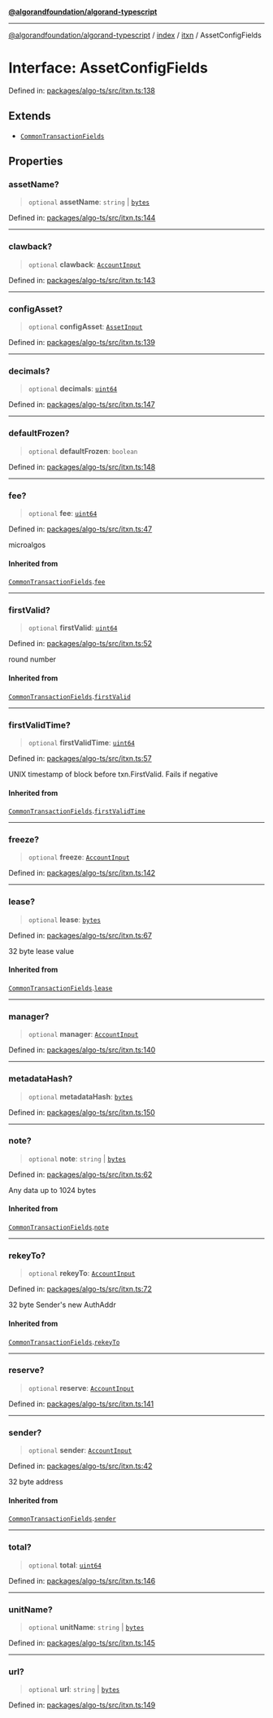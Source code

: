[**@algorandfoundation/algorand-typescript**](../../../../README.md)

***

[@algorandfoundation/algorand-typescript](../../../../README.md) / [index](../../../README.md) / [itxn](../README.md) / AssetConfigFields

# Interface: AssetConfigFields

Defined in: [packages/algo-ts/src/itxn.ts:138](https://github.com/algorandfoundation/puya-ts/blob/main/packages/algo-ts/src/itxn.ts#L138)

## Extends

- [`CommonTransactionFields`](CommonTransactionFields.md)

## Properties

### assetName?

> `optional` **assetName**: `string` \| [`bytes`](../../../type-aliases/bytes.md)

Defined in: [packages/algo-ts/src/itxn.ts:144](https://github.com/algorandfoundation/puya-ts/blob/main/packages/algo-ts/src/itxn.ts#L144)

***

### clawback?

> `optional` **clawback**: [`AccountInput`](../../../-internal-/type-aliases/AccountInput.md)

Defined in: [packages/algo-ts/src/itxn.ts:143](https://github.com/algorandfoundation/puya-ts/blob/main/packages/algo-ts/src/itxn.ts#L143)

***

### configAsset?

> `optional` **configAsset**: [`AssetInput`](../../../-internal-/type-aliases/AssetInput.md)

Defined in: [packages/algo-ts/src/itxn.ts:139](https://github.com/algorandfoundation/puya-ts/blob/main/packages/algo-ts/src/itxn.ts#L139)

***

### decimals?

> `optional` **decimals**: [`uint64`](../../../type-aliases/uint64.md)

Defined in: [packages/algo-ts/src/itxn.ts:147](https://github.com/algorandfoundation/puya-ts/blob/main/packages/algo-ts/src/itxn.ts#L147)

***

### defaultFrozen?

> `optional` **defaultFrozen**: `boolean`

Defined in: [packages/algo-ts/src/itxn.ts:148](https://github.com/algorandfoundation/puya-ts/blob/main/packages/algo-ts/src/itxn.ts#L148)

***

### fee?

> `optional` **fee**: [`uint64`](../../../type-aliases/uint64.md)

Defined in: [packages/algo-ts/src/itxn.ts:47](https://github.com/algorandfoundation/puya-ts/blob/main/packages/algo-ts/src/itxn.ts#L47)

microalgos

#### Inherited from

[`CommonTransactionFields`](CommonTransactionFields.md).[`fee`](CommonTransactionFields.md#fee)

***

### firstValid?

> `optional` **firstValid**: [`uint64`](../../../type-aliases/uint64.md)

Defined in: [packages/algo-ts/src/itxn.ts:52](https://github.com/algorandfoundation/puya-ts/blob/main/packages/algo-ts/src/itxn.ts#L52)

round number

#### Inherited from

[`CommonTransactionFields`](CommonTransactionFields.md).[`firstValid`](CommonTransactionFields.md#firstvalid)

***

### firstValidTime?

> `optional` **firstValidTime**: [`uint64`](../../../type-aliases/uint64.md)

Defined in: [packages/algo-ts/src/itxn.ts:57](https://github.com/algorandfoundation/puya-ts/blob/main/packages/algo-ts/src/itxn.ts#L57)

UNIX timestamp of block before txn.FirstValid. Fails if negative

#### Inherited from

[`CommonTransactionFields`](CommonTransactionFields.md).[`firstValidTime`](CommonTransactionFields.md#firstvalidtime)

***

### freeze?

> `optional` **freeze**: [`AccountInput`](../../../-internal-/type-aliases/AccountInput.md)

Defined in: [packages/algo-ts/src/itxn.ts:142](https://github.com/algorandfoundation/puya-ts/blob/main/packages/algo-ts/src/itxn.ts#L142)

***

### lease?

> `optional` **lease**: [`bytes`](../../../type-aliases/bytes.md)

Defined in: [packages/algo-ts/src/itxn.ts:67](https://github.com/algorandfoundation/puya-ts/blob/main/packages/algo-ts/src/itxn.ts#L67)

32 byte lease value

#### Inherited from

[`CommonTransactionFields`](CommonTransactionFields.md).[`lease`](CommonTransactionFields.md#lease)

***

### manager?

> `optional` **manager**: [`AccountInput`](../../../-internal-/type-aliases/AccountInput.md)

Defined in: [packages/algo-ts/src/itxn.ts:140](https://github.com/algorandfoundation/puya-ts/blob/main/packages/algo-ts/src/itxn.ts#L140)

***

### metadataHash?

> `optional` **metadataHash**: [`bytes`](../../../type-aliases/bytes.md)

Defined in: [packages/algo-ts/src/itxn.ts:150](https://github.com/algorandfoundation/puya-ts/blob/main/packages/algo-ts/src/itxn.ts#L150)

***

### note?

> `optional` **note**: `string` \| [`bytes`](../../../type-aliases/bytes.md)

Defined in: [packages/algo-ts/src/itxn.ts:62](https://github.com/algorandfoundation/puya-ts/blob/main/packages/algo-ts/src/itxn.ts#L62)

Any data up to 1024 bytes

#### Inherited from

[`CommonTransactionFields`](CommonTransactionFields.md).[`note`](CommonTransactionFields.md#note)

***

### rekeyTo?

> `optional` **rekeyTo**: [`AccountInput`](../../../-internal-/type-aliases/AccountInput.md)

Defined in: [packages/algo-ts/src/itxn.ts:72](https://github.com/algorandfoundation/puya-ts/blob/main/packages/algo-ts/src/itxn.ts#L72)

32 byte Sender's new AuthAddr

#### Inherited from

[`CommonTransactionFields`](CommonTransactionFields.md).[`rekeyTo`](CommonTransactionFields.md#rekeyto)

***

### reserve?

> `optional` **reserve**: [`AccountInput`](../../../-internal-/type-aliases/AccountInput.md)

Defined in: [packages/algo-ts/src/itxn.ts:141](https://github.com/algorandfoundation/puya-ts/blob/main/packages/algo-ts/src/itxn.ts#L141)

***

### sender?

> `optional` **sender**: [`AccountInput`](../../../-internal-/type-aliases/AccountInput.md)

Defined in: [packages/algo-ts/src/itxn.ts:42](https://github.com/algorandfoundation/puya-ts/blob/main/packages/algo-ts/src/itxn.ts#L42)

32 byte address

#### Inherited from

[`CommonTransactionFields`](CommonTransactionFields.md).[`sender`](CommonTransactionFields.md#sender)

***

### total?

> `optional` **total**: [`uint64`](../../../type-aliases/uint64.md)

Defined in: [packages/algo-ts/src/itxn.ts:146](https://github.com/algorandfoundation/puya-ts/blob/main/packages/algo-ts/src/itxn.ts#L146)

***

### unitName?

> `optional` **unitName**: `string` \| [`bytes`](../../../type-aliases/bytes.md)

Defined in: [packages/algo-ts/src/itxn.ts:145](https://github.com/algorandfoundation/puya-ts/blob/main/packages/algo-ts/src/itxn.ts#L145)

***

### url?

> `optional` **url**: `string` \| [`bytes`](../../../type-aliases/bytes.md)

Defined in: [packages/algo-ts/src/itxn.ts:149](https://github.com/algorandfoundation/puya-ts/blob/main/packages/algo-ts/src/itxn.ts#L149)
